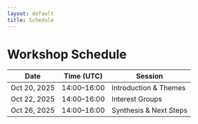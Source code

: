 ```yaml
---
layout: default
title: Schedule
---
```


# Workshop Schedule

| Date       | Time (UTC) | Session                    |
|------------|------------|----------------------------|
| Oct 20, 2025 | 14:00–16:00 | Introduction & Themes      |
| Oct 22, 2025 | 14:00–16:00 | Interest Groups            |
| Oct 26, 2025 | 14:00–16:00 | Synthesis & Next Steps     |
